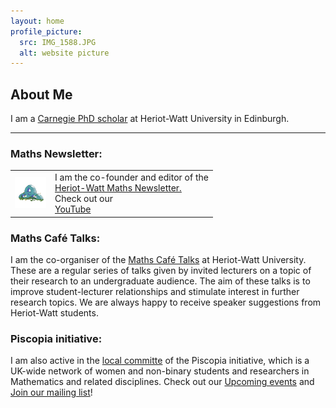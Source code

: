 ```yaml
---
layout: home
profile_picture:
  src: IMG_1588.JPG
  alt: website picture
---
```



## About Me


I am a [Carnegie PhD scholar](https://www.carnegie-trust.org/alumni/page/2/) at Heriot-Watt University in Edinburgh. 

---

### Maths Newsletter: 
<table align="center">
    <tr>
      <td><img src="/cover_transparent.png" height=50 width=50></td>
      <td>I am the co-founder and editor of the
          <a href="https://mathsgym.hw.ac.uk/maths-cafe/maths-cafe-newsletters/">
           <div style="height:100%;width:100%">
          Heriot-Watt Maths Newsletter.
           </div>
           </a>
      Check out our
          <a href="https://www.youtube.com/channel/UCWGzrezCGIKW_cfchwxIMEQ">
           <div style="height:100%;width:100%">
          YouTube
           </div>
          </a>
      </td>
    </tr>
</table>



### Maths Café Talks: 
I am the co-organiser of the [Maths Café Talks](https://mathsgym.hw.ac.uk/past-maths-cafe-talks/) at Heriot-Watt University. These are a regular series of talks given by invited lecturers on a topic of their research to an undergraduate audience. The aim of these talks is to improve student-lecturer relationships and stimulate interest in further research topics. 
We are always happy to receive speaker suggestions from Heriot-Watt students. 


### Piscopia initiative: 
I am also active in the [local committe](https://piscopia.co.uk/heriot-watt-university-committee/) of the Piscopia initiative, which is a UK-wide network of women and non-binary students and researchers in Mathematics and related disciplines. Check out our [Upcoming events](https://piscopia.co.uk/) and [Join our mailing list](https://docs.google.com/forms/d/e/1FAIpQLSc-FZJdwpj408GP1rohoC9z6-fNNv--WCP52_vC6gWIte5-bw/viewform)!




